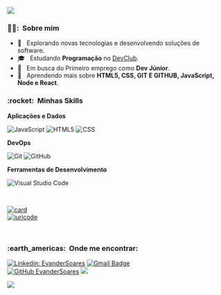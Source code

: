 
![](https://komarev.com/ghpvc/?username=VanessaSwerts&color=006bed)

<h3> 👨‍🦱: &nbsp;Sobre mim </h3>

- 🤔 &nbsp; Explorando novas tecnologias e desenvolvendo soluções de software.
- 🎓 &nbsp; Estudando **Programação** no <a href="https://rodolfomori.com.br/aulas-aovivo/">DevClub</a>.
- 💼 &nbsp; Em busca do Primeiro emprego como **Dev Júnior**.
- 🌱 &nbsp; Aprendendo mais sobre **HTML5, CSS, GIT E GITHUB, JavaScript, Node e React**.

<h3> :rocket: &nbsp;Minhas Skills </h3>

**Aplicações e Dados**

  ![JavaScript](https://img.shields.io/badge/-JavaScript-333333?style=flat&logo=javascript)
  ![HTML5](https://img.shields.io/badge/-HTML5-333333?style=flat&logo=HTML5)
  ![CSS](https://img.shields.io/badge/-CSS-333333?style=flat&logo=CSS3&logoColor=1572B6)


**DevOps**

  ![Git](https://img.shields.io/badge/-Git-333333?style=flat&logo=git)
  ![GitHub](https://img.shields.io/badge/-GitHub-333333?style=flat&logo=github)
  

**Ferramentas de Desenvolvimento**

  ![Visual Studio Code](https://img.shields.io/badge/-Visual%20Studio%20Code-333333?style=flat&logo=visual-studio-code&logoColor=007ACC)

<br/>

[![card](https://github-readme-stats.vercel.app/api?username=Evandersoares&theme=highcontrast&show_icons=true)](https://github.com/Evandersoares/)<br>
[![iuricode](https://github-readme-stats.vercel.app/api/top-langs/?username=Evandersoares&hide=html&layout=compact&theme=highcontrast)](https://github.com/Evandersoares/)

<br/>

<h3> :earth_americas: &nbsp;Onde me encontrar: </h3> 

[![Linkedin: EvanderSoares](https://img.shields.io/badge/-EvanderSoares-blue?style=flat-square&logo=Linkedin&logoColor=white&link=https://www.linkedin.com/in/evander-soares-37a17b115/)](https://www.linkedin.com/in/evander-soares-37a17b115/)
[![Gmail Badge](https://img.shields.io/badge/-evandersoares@hotmail.com-006bed?style=flat-square&logo=Gmail&logoColor=white&link=mailto:evandersoares@hotmail.com)](mailto:evandersoares@hotmail.com)<br>
[![GitHub EvanderSoares]( https://img.shields.io/github/followers/EvanderSoares?label=follow&style=social)](https://github.com/Evandersoares)
<a href="https://api.whatsapp.com/send?phone=5511946683495"> <img src="https://img.shields.io/badge/WhatsApp-25D366?style=for-the-badge&logo=whatsapp&logoColor=white"></a>

<a href="https://www.instagram.com/evandersoares/"><img src="https://img.shields.io/badge/Instagram-E4405F?style=for-the-badge&logo=instagram&logoColor=white"></a>
